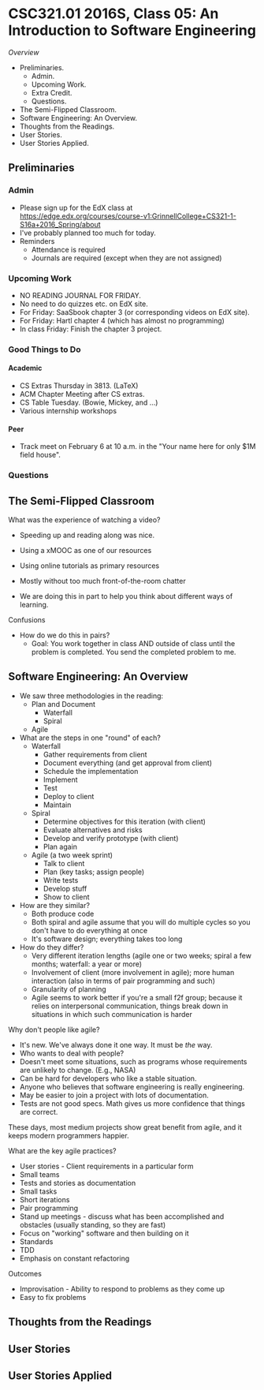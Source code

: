 CSC321.01 2016S, Class 05: An Introduction to Software Engineering
==================================================================

_Overview_

* Preliminaries.
    * Admin.
    * Upcoming Work.
    * Extra Credit.
    * Questions.
* The Semi-Flipped Classroom.
* Software Engineering: An Overview.
* Thoughts from the Readings.
* User Stories.
* User Stories Applied.

Preliminaries
-------------

### Admin

* Please sign up for the EdX class at
  <https://edge.edx.org/courses/course-v1:GrinnellCollege+CS321-1-S16a+2016_Spring/about>
* I've probably planned too much for today.
* Reminders
    * Attendance is required
    * Journals are required (except when they are not assigned)

### Upcoming Work

* NO READING JOURNAL FOR FRIDAY.
* No need to do quizzes etc. on EdX site.
* For Friday: SaaSbook chapter 3 (or corresponding videos on EdX site).
* For Friday: Hartl chapter 4 (which has almost no programming)
* In class Friday: Finish the chapter 3 project.

### Good Things to Do

#### Academic

* CS Extras Thursday in 3813.  (LaTeX)
* ACM Chapter Meeting after CS extras.
* CS Table Tuesday.  (Bowie, Mickey, and ...)
* Various internship workshops

#### Peer

* Track meet on February 6 at 10 a.m. in the "Your name here for only
  $1M field house".

### Questions

The Semi-Flipped Classroom
--------------------------

What was the experience of watching a video?

* Speeding up and reading along was nice.

* Using a xMOOC as one of our resources
* Using online tutorials as primary resources
* Mostly without too much front-of-the-room chatter

* We are doing this in part to help you think about different ways of
  learning.

Confusions

* How do we do this in pairs?
    * Goal: You work together in class AND outside of class until the
      problem is completed.  You send the completed problem to me.

Software Engineering: An Overview
---------------------------------

* We saw three methodologies in the reading:
     * Plan and Document
         * Waterfall
         * Spiral
     * Agile
* What are the steps in one "round" of each?
     * Waterfall
         * Gather requirements from client
         * Document everything (and get approval from client)
         * Schedule the implementation
         * Implement
         * Test
         * Deploy to client
         * Maintain
     * Spiral
         * Determine objectives for this iteration (with client)
         * Evaluate alternatives and risks
         * Develop and verify prototype (with client)
         * Plan again
     * Agile (a two week sprint)
         * Talk to client
         * Plan (key tasks; assign people)
         * Write tests
         * Develop stuff
         * Show to client
* How are they similar?
    * Both produce code
    * Both spiral and agile assume that you will do multiple cycles
      so you don't have to do everything at once
    * It's software design; everything takes too long
* How do they differ?
    * Very different iteration lengths (agile one or two weeks; spiral
      a few months; waterfall: a year or more)
    * Involvement of client (more involvement in agile); more human
      interaction (also in terms of pair programming and such)
    * Granularity of planning 
    * Agile seems to work better if you're a small f2f group; because
      it relies on interpersonal communication, things break down in
      situations in which such communication is harder

Why don't people like agile?

* It's new.  We've always done it one way.  It must be *the* way.
* Who wants to deal with people?
* Doesn't meet some situations, such as programs whose requirements
  are unlikely to change.  (E.g., NASA)
* Can be hard for developers who like a stable situation.
* Anyone who believes that software engineering is really engineering.
* May be easier to join a project with lots of documentation.
* Tests are not good specs.  Math gives us more confidence that things
  are correct.

These days, most medium projects show great benefit from agile, and it
keeps modern programmers happier.

What are the key agile practices?

* User stories - Client requirements in a particular form
* Small teams
* Tests and stories as documentation
* Small tasks
* Short iterations
* Pair programming
* Stand up meetings - discuss what has been accomplished and obstacles
  (usually standing, so they are fast)
* Focus on "working" software and then building on it
* Standards
* TDD
* Emphasis on constant refactoring

Outcomes

* Improvisation - Ability to respond to problems as they come up
* Easy to fix problems

Thoughts from the Readings
--------------------------

User Stories
------------

User Stories Applied
--------------------

